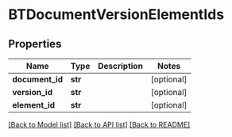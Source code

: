 # BTDocumentVersionElementIds

## Properties
Name | Type | Description | Notes
------------ | ------------- | ------------- | -------------
**document_id** | **str** |  | [optional] 
**version_id** | **str** |  | [optional] 
**element_id** | **str** |  | [optional] 

[[Back to Model list]](../README.md#documentation-for-models) [[Back to API list]](../README.md#documentation-for-api-endpoints) [[Back to README]](../README.md)


